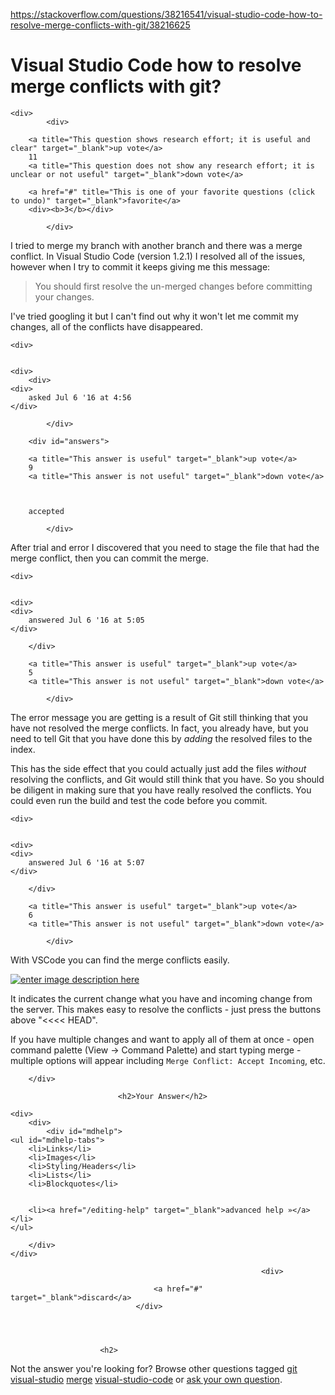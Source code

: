 <a href="https://stackoverflow.com/questions/38216541/visual-studio-code-how-to-resolve-merge-conflicts-with-git/38216625">https://stackoverflow.com/questions/38216541/visual-studio-code-how-to-resolve-merge-conflicts-with-git/38216625</a><div id="articleHeader"><h1>Visual Studio Code how to resolve merge conflicts with git?</h1></div>

            

<div id="question">

    
    
    <div>
            <div>
                

<div>
        
        <a title="This question shows research effort; it is useful and clear" target="_blank">up vote</a>
        11
        <a title="This question does not show any research effort; it is unclear or not useful" target="_blank">down vote</a>

        <a href="#" title="This is one of your favorite questions (click to undo)" target="_blank">favorite</a>
        <div><b>3</b></div>


</div>

            </div>

            
<div>
    <div>

<p>I tried to merge my branch with another branch and there was a merge conflict. In Visual Studio Code (version 1.2.1) I resolved all of the issues, however when I try to commit it keeps giving me this message:</p>

<blockquote>
  <p>You should first resolve the un-merged changes before committing your changes.</p>
</blockquote>

<p>I've tried googling it but I can't find out why it won't let me commit my changes, all of the conflicts have disappeared.</p>
    </div>
    
    <div>
    

    <div>
        <div>
    <div>
        asked Jul 6 '16 at 4:56
    </div>
    
    
</div>
    </div>
    </div>
</div>

                
            </div>
</div>



        <div id="answers">

                
                




  

<div id="answer-38216625">
    <div>
            <div>
                

<div>
        
        <a title="This answer is useful" target="_blank">up vote</a>
        9
        <a title="This answer is not useful" target="_blank">down vote</a>



        accepted

</div>

            </div>
            


<div>
    <div>
<p>After trial and error I discovered that you need to stage the file that had the merge conflict, then you can commit the merge.</p>
    </div>
    <div>
    
            


    <div>
       

    <div>
    <div>
        answered Jul 6 '16 at 5:05
    </div>
    
    
</div>
    </div>
    </div>
</div>
    
        </div>
</div>

  

<div id="answer-38216647">
    <div>
            <div>
                

<div>
        
        <a title="This answer is useful" target="_blank">up vote</a>
        5
        <a title="This answer is not useful" target="_blank">down vote</a>




</div>

            </div>
            


<div>
    <div>
<p>The error message you are getting is a result of Git still thinking that you have not resolved the merge conflicts.  In fact, you already have, but you need to tell Git that you have done this by <em>adding</em> the resolved files to the index.</p>

<p>This has the side effect that you could actually just add the files <em>without</em> resolving the conflicts, and Git would still think that you have.  So you should be diligent in making sure that you have really resolved the conflicts.  You could even run the build and test the code before you commit.</p>
    </div>
    <div>
    
            


    <div>
       

    <div>
    <div>
        answered Jul 6 '16 at 5:07
    </div>
    
    
</div>
    </div>
    </div>
</div>
    
        </div>
</div>

  

<div id="answer-44682439">
    <div>
            <div>
                

<div>
        
        <a title="This answer is useful" target="_blank">up vote</a>
        6
        <a title="This answer is not useful" target="_blank">down vote</a>




</div>

            </div>
            


<div>
    <div>
<p>With VSCode you can find the merge conflicts easily. 
<a href="https://i.stack.imgur.com/9Yz5D.jpg" target="_blank" class="readableLinkWithLargeImage"><div class="readableLargeImageContainer"><img src="https://i.stack.imgur.com/9Yz5D.jpg" alt="enter image description here" /></div></a></p>

<p>It indicates the current change what you have and incoming change from the server. This makes easy to resolve the conflicts - just press the buttons above "&lt;&lt;&lt;&lt; HEAD".</p>

<p>If you have multiple changes and want to apply all of them at once - open command palette (View -&gt; Command Palette) and start typing merge - multiple options will appear including <code>Merge Conflict: Accept Incoming</code>, etc. </p>
    </div>
    
</div>
    
        </div>
</div>
                                    
                        
                            
                            
                            
                            <h2>Your Answer</h2>


            
    




<div id="post-editor">

    <div> 
        <div>
            <div id="mdhelp">
    <ul id="mdhelp-tabs">
        <li>Links</li>
        <li>Images</li>
        <li>Styling/Headers</li>
        <li>Lists</li>
        <li>Blockquotes</li>
        
        
        <li><a href="/editing-help" target="_blank">advanced help »</a></li>
    </ul>
    
    

    
    
    

    

    

    

    
</div>
            
        </div>
    </div>

    
    

    

    


    
    
    



</div>

                            

                                                            <div>
                                        
                                    <a href="#" target="_blank">discard</a>
                                </div>
                        



                        <h2>
Not the answer you're looking for?                            Browse other questions tagged <a href="/questions/tagged/git" title="show questions tagged 'git'" target="_blank">git</a> <a href="/questions/tagged/visual-studio" title="show questions tagged 'visual-studio'" target="_blank">visual-studio</a> <a href="/questions/tagged/merge" title="show questions tagged 'merge'" target="_blank">merge</a> <a href="/questions/tagged/visual-studio-code" title="show questions tagged 'visual-studio-code'" target="_blank">visual-studio-code</a>  or <a href="/questions/ask" target="_blank">ask your own question</a>.                        </h2>
            </div>
        